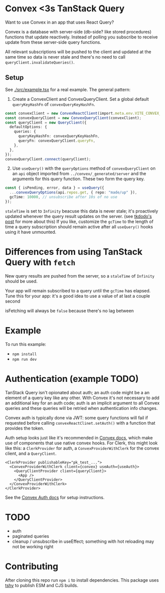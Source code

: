 # Convex <3s TanStack Query

Want to use Convex in an app that uses React Query?

Convex is a database with server-side (db-side? like stored procedures) functions that update reactively.
Instead of polling you subscribe to receive update from these server-side query functions.

All relevant subscriptions will be pushed to the client and updated at the same time so data is never stale and there's no need to call `queryClient.invalidateQueries()`.

## Setup

See [./src/example.tsx](./src/example.tsx) for a real example. The general pattern:

1. Create a ConvexClient and ConvexQueryClient. Set a global default `queryKeyHashFn` of `convexQueryKeyHashFn`.

```ts
const convexClient = new ConvexReactClient(import.meta.env.VITE_CONVEX_URL);
const convexQueryClient = new ConvexQueryClient(convexClient);
const queryClient = new QueryClient({
  defaultOptions: {
    queries: {
      queryKeyHashFn: convexQueryKeyHashFn,
      queryFn: convexQueryClient.queryFn,
    },
  },
});
convexQueryClient.connect(queryClient);
```

2. Use `useQuery()` with the `queryOptions` method of `convexQueryClient` on an `api` object imported from `../convex/_generated/server` and the arguments for this query function.
   These two form the query key.

```ts
const { isPending, error, data } = useQuery({
  ...convexQueryOptions(api.repos.get, { repo: "made/up" }),
  gcTime: 10000, // unsubscribe after 10s of no use
});
```

`staleTime` is set to `Infinity` beacuse this data is never stale; it's proactively updated whenever the query result updates on the server. (see [tkdodo's post](https://tkdodo.eu/blog/using-web-sockets-with-react-query#increasing-staletime)
for more about this)
If you like, customize the `gcTime` to the length of time a query subscription should remain active after all `useQuery()` hooks using it have unmounted.

# Differences from using TanStack Query with `fetch`

New query results are pushed from the server, so a `staleTime` of `Infinity` should be used.

Your app will remain subscribed to a query until the `gcTime` has elapsed. Tune this for your app: it's a good idea to
use a value of at last a couple second

isFetching will always be `false` because there's no lag between

# Example

To run this example:

- `npm install`
- `npm run dev`

# Authentication (example TODO)

TanStack Query isn't opionated about auth; an auth code might be a an element of a query key like any other.
With Convex it's not necessary to add an additional key for an auth code; auth is an implicit argument to all
Convex queries and these queries will be retried when authentication info changes.

Convex auth is typically done via JWT: some query functions will fail if requested before calling `convexReactClinet.setAuth()` with a function that
provides the token.

Auth setup looks just like it's recommended in [Convex docs](https://docs.convex.dev/auth), which make use of components that use native convex hooks.
For Clerk, this might look like this: a `ClerkProvider` for auth, a `ConvexProviderWithClerk` for the convex client, and a `QueryClient`.

```
<ClerkProvider publishableKey="pk_test_...">
  <ConvexProviderWithClerk client={convex} useAuth={useAuth}>
    <QueryClientProvider client={queryClient}>
      <App />
    </QueryClientProvider>
  </ConvexProviderWithClerk>
</ClerkProvider>
```

See the [Convex Auth docs](https://docs.convex.dev/auth) for setup instructions.

# TODO

- auth
- paginated queries
- cleanup / unsubscribe in useEffect; something with hot reloading may not be working right

# Contributing

After cloning this repo run `npm i` to install dependencies.
This package uses [tshy](https://github.com/isaacs/tshy) to publish ESM and CJS builds.
